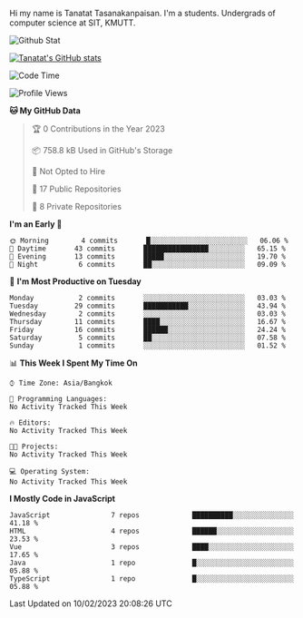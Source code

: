 Hi my name is Tanatat Tasanakanpaisan. I'm a students. Undergrads of computer science at SIT, KMUTT.

![Github Stat](https://github-profile-summary-cards.vercel.app/api/cards/profile-details?username=LilUzii-69&theme=dracula)

[![Tanatat's GitHub stats](https://github-readme-stats.vercel.app/api?username=LilUzii-69&show_icons=true&theme=radical)](https://github.com/anuraghazra/github-readme-stats)

<!--START_SECTION:waka-->
![Code Time](http://img.shields.io/badge/Code%20Time-43%20hrs%2052%20mins-blue)

![Profile Views](http://img.shields.io/badge/Profile%20Views-0-blue)

**🐱 My GitHub Data** 

> 🏆 0 Contributions in the Year 2023
 > 
> 📦 758.8 kB Used in GitHub's Storage 
 > 
> 🚫 Not Opted to Hire
 > 
> 📜 17 Public Repositories 
 > 
> 🔑 8 Private Repositories  
 > 
**I'm an Early 🐤** 

```text
🌞 Morning        4 commits       █░░░░░░░░░░░░░░░░░░░░░░░░   06.06 % 
🌆 Daytime       43 commits       ████████████████░░░░░░░░░   65.15 % 
🌃 Evening       13 commits       █████░░░░░░░░░░░░░░░░░░░░   19.70 % 
🌙 Night          6 commits       ██░░░░░░░░░░░░░░░░░░░░░░░   09.09 % 

```
📅 **I'm Most Productive on Tuesday** 

```text
Monday           2 commits       ░░░░░░░░░░░░░░░░░░░░░░░░░   03.03 % 
Tuesday         29 commits       ███████████░░░░░░░░░░░░░░   43.94 % 
Wednesday        2 commits       ░░░░░░░░░░░░░░░░░░░░░░░░░   03.03 % 
Thursday        11 commits       ████░░░░░░░░░░░░░░░░░░░░░   16.67 % 
Friday          16 commits       ██████░░░░░░░░░░░░░░░░░░░   24.24 % 
Saturday         5 commits       ██░░░░░░░░░░░░░░░░░░░░░░░   07.58 % 
Sunday           1 commits       ░░░░░░░░░░░░░░░░░░░░░░░░░   01.52 % 

```


📊 **This Week I Spent My Time On** 

```text
⌚︎ Time Zone: Asia/Bangkok

💬 Programming Languages: 
No Activity Tracked This Week

🔥 Editors: 
No Activity Tracked This Week

🐱‍💻 Projects: 
No Activity Tracked This Week

💻 Operating System: 
No Activity Tracked This Week

```

**I Mostly Code in JavaScript** 

```text
JavaScript               7 repos             ██████████░░░░░░░░░░░░░░░   41.18 % 
HTML                     4 repos             ██████░░░░░░░░░░░░░░░░░░░   23.53 % 
Vue                      3 repos             ████░░░░░░░░░░░░░░░░░░░░░   17.65 % 
Java                     1 repo              █░░░░░░░░░░░░░░░░░░░░░░░░   05.88 % 
TypeScript               1 repo              █░░░░░░░░░░░░░░░░░░░░░░░░   05.88 % 

```



 Last Updated on 10/02/2023 20:08:26 UTC
<!--END_SECTION:waka-->